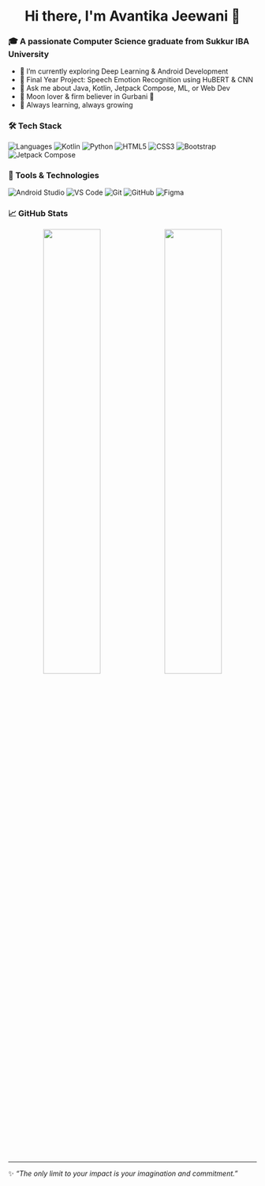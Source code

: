 <h1 align="center">Hi there, I'm Avantika Jeewani 👋</h1>

### 🎓 A passionate Computer Science graduate from Sukkur IBA University

- 🔭 I’m currently exploring Deep Learning & Android Development
- 🎯 Final Year Project: Speech Emotion Recognition using HuBERT & CNN
- 💬 Ask me about Java, Kotlin, Jetpack Compose, ML, or Web Dev
- 🌙 Moon lover & firm believer in Gurbani 🙏
- 🌱 Always learning, always growing

### 🛠️ Tech Stack
![Languages](https://img.shields.io/badge/-Java-007396?style=flat&logo=java)
![Kotlin](https://img.shields.io/badge/-Kotlin-0095D5?style=flat&logo=kotlin)
![Python](https://img.shields.io/badge/-Python-3776AB?style=flat&logo=python)
![HTML5](https://img.shields.io/badge/-HTML5-E34F26?style=flat&logo=html5)
![CSS3](https://img.shields.io/badge/-CSS3-1572B6?style=flat&logo=css3)
![Bootstrap](https://img.shields.io/badge/-Bootstrap-563D7C?style=flat&logo=bootstrap)
![Jetpack Compose](https://img.shields.io/badge/-Jetpack%20Compose-4285F4?style=flat&logo=android)

### 🧠 Tools & Technologies
![Android Studio](https://img.shields.io/badge/-Android%20Studio-3DDC84?style=flat&logo=android-studio)
![VS Code](https://img.shields.io/badge/-VS%20Code-007ACC?style=flat&logo=visual-studio-code)
![Git](https://img.shields.io/badge/-Git-F05032?style=flat&logo=git)
![GitHub](https://img.shields.io/badge/-GitHub-181717?style=flat&logo=github)
![Figma](https://img.shields.io/badge/-Figma-F24E1E?style=flat&logo=figma)

### 📈 GitHub Stats
<p align="center">
  <img width="48%" src="https://github-readme-stats.vercel.app/api?username=AvantikaJeewani&show_icons=true&theme=github_dark" />
  <img width="48%" src="https://github-readme-streak-stats.herokuapp.com/?user=AvantikaJeewani&theme=dark" />
</p>

---

✨ *“The only limit to your impact is your imagination and commitment.”*
